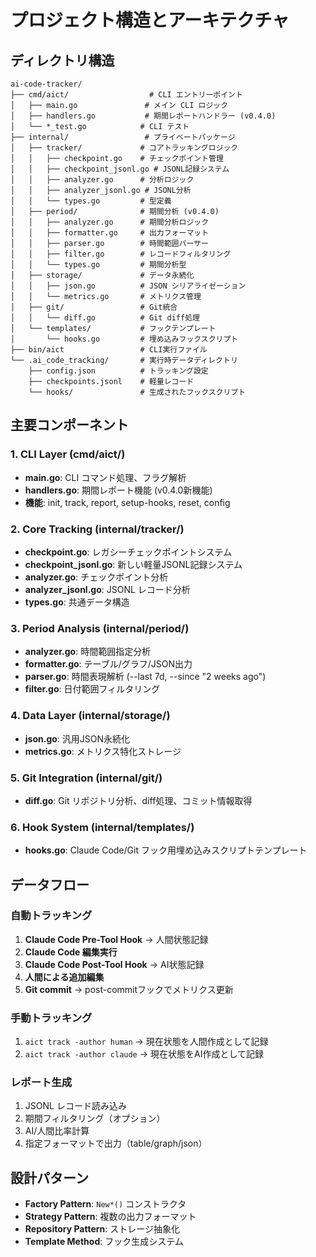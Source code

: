 # プロジェクト構造とアーキテクチャ

## ディレクトリ構造
```
ai-code-tracker/
├── cmd/aict/                  # CLI エントリーポイント
│   ├── main.go               # メイン CLI ロジック
│   ├── handlers.go           # 期間レポートハンドラー (v0.4.0)
│   └── *_test.go            # CLI テスト
├── internal/                 # プライベートパッケージ
│   ├── tracker/             # コアトラッキングロジック
│   │   ├── checkpoint.go    # チェックポイント管理
│   │   ├── checkpoint_jsonl.go # JSONL記録システム  
│   │   ├── analyzer.go      # 分析ロジック
│   │   ├── analyzer_jsonl.go # JSONL分析
│   │   └── types.go         # 型定義
│   ├── period/              # 期間分析 (v0.4.0)
│   │   ├── analyzer.go      # 期間分析ロジック
│   │   ├── formatter.go     # 出力フォーマット
│   │   ├── parser.go        # 時間範囲パーサー
│   │   ├── filter.go        # レコードフィルタリング
│   │   └── types.go         # 期間分析型
│   ├── storage/             # データ永続化
│   │   ├── json.go          # JSON シリアライゼーション
│   │   └── metrics.go       # メトリクス管理
│   ├── git/                 # Git統合
│   │   └── diff.go          # Git diff処理
│   └── templates/           # フックテンプレート
│       └── hooks.go         # 埋め込みフックスクリプト
├── bin/aict                 # CLI実行ファイル
└── .ai_code_tracking/       # 実行時データディレクトリ
    ├── config.json          # トラッキング設定
    ├── checkpoints.jsonl    # 軽量レコード
    └── hooks/               # 生成されたフックスクリプト
```

## 主要コンポーネント

### 1. CLI Layer (cmd/aict/)
- **main.go**: CLI コマンド処理、フラグ解析
- **handlers.go**: 期間レポート機能 (v0.4.0新機能)
- **機能**: init, track, report, setup-hooks, reset, config

### 2. Core Tracking (internal/tracker/)
- **checkpoint.go**: レガシーチェックポイントシステム
- **checkpoint_jsonl.go**: 新しい軽量JSONL記録システム
- **analyzer.go**: チェックポイント分析
- **analyzer_jsonl.go**: JSONL レコード分析
- **types.go**: 共通データ構造

### 3. Period Analysis (internal/period/)
- **analyzer.go**: 時間範囲指定分析
- **formatter.go**: テーブル/グラフ/JSON出力
- **parser.go**: 時間表現解析 (--last 7d, --since "2 weeks ago")
- **filter.go**: 日付範囲フィルタリング

### 4. Data Layer (internal/storage/)
- **json.go**: 汎用JSON永続化
- **metrics.go**: メトリクス特化ストレージ

### 5. Git Integration (internal/git/)
- **diff.go**: Git リポジトリ分析、diff処理、コミット情報取得

### 6. Hook System (internal/templates/)
- **hooks.go**: Claude Code/Git フック用埋め込みスクリプトテンプレート

## データフロー

### 自動トラッキング
1. **Claude Code Pre-Tool Hook** → 人間状態記録
2. **Claude Code 編集実行**
3. **Claude Code Post-Tool Hook** → AI状態記録
4. **人間による追加編集**
5. **Git commit** → post-commitフックでメトリクス更新

### 手動トラッキング
1. `aict track -author human` → 現在状態を人間作成として記録
2. `aict track -author claude` → 現在状態をAI作成として記録

### レポート生成
1. JSONL レコード読み込み
2. 期間フィルタリング（オプション）
3. AI/人間比率計算
4. 指定フォーマットで出力（table/graph/json）

## 設計パターン
- **Factory Pattern**: `New*()` コンストラクタ
- **Strategy Pattern**: 複数の出力フォーマット
- **Repository Pattern**: ストレージ抽象化
- **Template Method**: フック生成システム